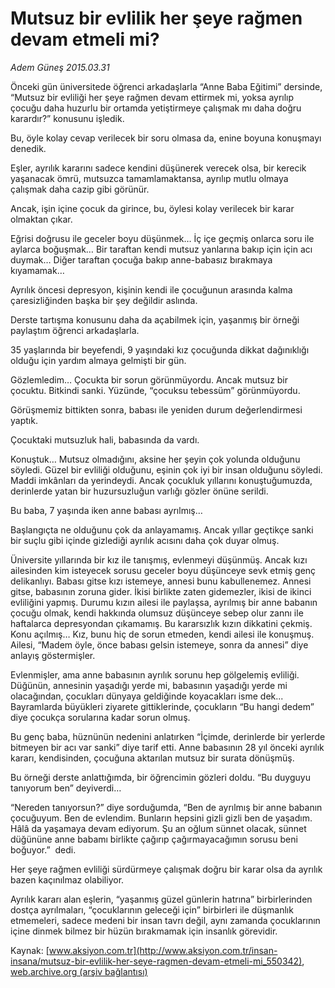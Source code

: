 # Mutsuz bir evlilik her şeye rağmen devam etmeli mi?

*Adem Güneş 2015.03.31*

<div class="pNewsDetailMainContent" itemprop="articleBody">
 <p>
  Önceki gün üniversitede öğrenci arkadaşlarla “Anne Baba Eğitimi” dersinde, “Mutsuz bir evliliği her şeye rağmen devam ettirmek mi, yoksa ayrılıp çocuğu daha huzurlu bir ortamda yetiştirmeye çalışmak mı daha doğru karardır?” konusunu işledik.
 </p>
 <p>
  Bu, öyle kolay cevap verilecek bir soru olmasa da, enine boyuna konuşmayı denedik.
 </p>
 <p>
  Eşler, ayrılık kararını sadece kendini düşünerek verecek olsa, bir kerecik yaşanacak ömrü, mutsuzca tamamlamaktansa, ayrılıp mutlu olmaya çalışmak daha cazip gibi görünür.
 </p>
 <p>
  Ancak, işin içine çocuk da girince, bu, öylesi kolay verilecek bir karar olmaktan çıkar.
 </p>
 <p>
  Eğrisi doğrusu ile geceler boyu düşünmek… İç içe geçmiş onlarca soru ile aylarca boğuşmak… Bir taraftan kendi mutsuz yanlarına bakıp için için acı duymak… Diğer taraftan çocuğa bakıp anne-babasız bırakmaya kıyamamak…
 </p>
 <p>
  Ayrılık öncesi depresyon, kişinin kendi ile çocuğunun arasında kalma çaresizliğinden başka bir şey değildir aslında.
 </p>
 <p>
  Derste tartışma konusunu daha da açabilmek için, yaşanmış bir örneği paylaştım öğrenci arkadaşlarla.
 </p>
 <p>
  35 yaşlarında bir beyefendi, 9 yaşındaki kız çocuğunda dikkat dağınıklığı olduğu için yardım almaya gelmişti bir gün.
 </p>
 <p>
  Gözlemledim… Çocukta bir sorun görünmüyordu. Ancak mutsuz bir çocuktu. Bitkindi sanki. Yüzünde, “çocuksu tebessüm” görünmüyordu.
 </p>
 <p>
  Görüşmemiz bittikten sonra, babası ile yeniden durum değerlendirmesi yaptık.
 </p>
 <p>
  Çocuktaki mutsuzluk hali, babasında da vardı.
 </p>
 <p>
  Konuştuk… Mutsuz olmadığını, aksine her şeyin çok yolunda olduğunu söyledi. Güzel bir evliliği olduğunu, eşinin çok iyi bir insan olduğunu söyledi. Maddi imkânları da yerindeydi. Ancak çocukluk yıllarını konuştuğumuzda, derinlerde yatan bir huzursuzluğun varlığı gözler önüne serildi.
 </p>
 <p>
  Bu baba, 7 yaşında iken anne babası ayrılmış…
 </p>
 <p>
  Başlangıçta ne olduğunu çok da anlayamamış. Ancak yıllar geçtikçe sanki bir suçlu gibi içinde gizlediği ayrılık acısını daha çok duyar olmuş.
 </p>
 <p>
  Üniversite yıllarında bir kız ile tanışmış, evlenmeyi düşünmüş. Ancak kızı ailesinden kim isteyecek sorusu geceler boyu düşünceye sevk etmiş genç delikanlıyı. Babası gitse kızı istemeye, annesi bunu kabullenemez. Annesi gitse, babasının zoruna gider. İkisi birlikte zaten gidemezler, ikisi de ikinci evliliğini yapmış. Durumu kızın ailesi ile paylaşsa, ayrılmış bir anne babanın çocuğu olmak, kendi hakkında olumsuz düşünceye sebep olur zannı ile haftalarca depresyondan çıkamamış. Bu kararsızlık kızın dikkatini çekmiş. Konu açılmış… Kız, bunu hiç de sorun etmeden, kendi ailesi ile konuşmuş. Ailesi, “Madem öyle, önce babası gelsin istemeye, sonra da annesi” diye anlayış göstermişler.
 </p>
 <p>
  Evlenmişler, ama anne babasının ayrılık sorunu hep gölgelemiş evliliği. Düğünün, annesinin yaşadığı yerde mi, babasının yaşadığı yerde mi olacağından, çocukları dünyaya geldiğinde koyacakları isme dek... Bayramlarda büyükleri ziyarete gittiklerinde, çocukların “Bu hangi dedem” diye çocukça sorularına kadar sorun olmuş.
 </p>
 <p>
  Bu genç baba, hüznünün nedenini anlatırken “İçimde, derinlerde bir yerlerde bitmeyen bir acı var sanki” diye tarif etti. Anne babasının 28 yıl önceki ayrılık kararı, kendisinden, çocuğuna aktarılan mutsuz bir surata dönüşmüş.
 </p>
 <p>
  Bu örneği derste anlattığımda, bir öğrencimin gözleri doldu. “Bu duyguyu tanıyorum ben” deyiverdi…
 </p>
 <p>
  “Nereden tanıyorsun?” diye sorduğumda, “Ben de ayrılmış bir anne babanın çocuğuyum. Ben de evlendim. Bunların hepsini gizli gizli ben de yaşadım. Hâlâ da yaşamaya devam ediyorum. Şu an oğlum sünnet olacak, sünnet düğününe anne babamı birlikte çağırıp çağırmayacağımın sorusu beni boğuyor.”  dedi.
 </p>
 <p>
  Her şeye rağmen evliliği sürdürmeye çalışmak doğru bir karar olsa da ayrılık bazen kaçınılmaz olabiliyor.
 </p>
 <p>
  Ayrılık kararı alan eşlerin, “yaşanmış güzel günlerin hatrına” birbirlerinden dostça ayrılmaları, “çocuklarının geleceği için” birbirleri ile düşmanlık etmemeleri, sadece medeni bir insan tavrı değil, aynı zamanda çocuklarının içine dinmek bilmez bir hüzün bırakmamak için insanlık görevidir.
 </p>
</div>


Kaynak: [www.aksiyon.com.tr](http://www.aksiyon.com.tr/insan-insana/mutsuz-bir-evlilik-her-seye-ragmen-devam-etmeli-mi_550342), [web.archive.org (arşiv bağlantısı)](http://web.archive.org/web/20150707065610/http://www.aksiyon.com.tr/insan-insana/mutsuz-bir-evlilik-her-seye-ragmen-devam-etmeli-mi_550342)
